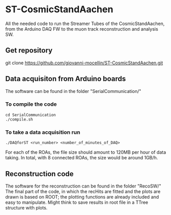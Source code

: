 # ST-CosmicStandAachen
All the needed code to run the Streamer Tubes of the CosmicStandAachen, from the Arduino DAQ FW to the muon track reconstruction and analysis SW.

## Get repository
git clone https://github.com/giovanni-mocellin/ST-CosmicStandAachen.git

## Data acquisiton from Arduino boards
The software can be found in the folder "SerialCommunication/"

### To compile the code
```
cd SerialCommunication
./compile.sh
```

### To take a data acquisition run
```
./DAQforST <run_number> <number_of_minutes_of_DAQ>
```
For each of the ROAs, the file size should amount to 120MB per hour of data taking. In total, with 8 connected ROAs, the size would be around 1GB/h.

## Reconstruction code
The software for the reconstruction can be found in the folder "RecoSW/"
The final part of the code, in which the recHits are fitted and the plots are drawn is based on ROOT; the plotting functions are already included and easy to manipulate.
Might think to save results in root file in a TTree structure with plots.
